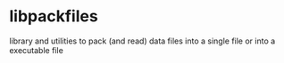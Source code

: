 libpackfiles
============

library and utilities to pack (and read) data files into a single file or into a executable file
